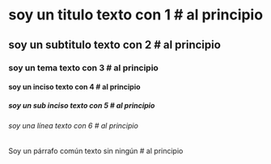 # soy un titulo 	texto con 1 #  al principio
## soy un subtitulo 	texto con 2 #  al principio
### soy un tema 		texto con 3 #  al principio
#### soy un inciso 		texto con 4 #  al principio
##### soy un  sub inciso 	texto con 5 #  al principio
###### soy una línea 		texto con 6 #  al principio
Soy un párrafo común 		texto sin ningún # al principio 
